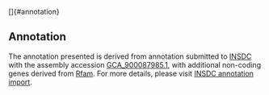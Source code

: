 []{#annotation}

Annotation
----------

The annotation presented is derived from annotation submitted to
[INSDC](http://www.insdc.org) with the assembly accession
[GCA\_900087985.1](http://www.ebi.ac.uk/ena/data/view/GCA_900087985.1),
with additional non-coding genes derived from
[Rfam](http://rfam.xfam.org/). For more details, please visit [INSDC
annotation
import](http://ensemblgenomes.org/info/data/insdc_annotation).
